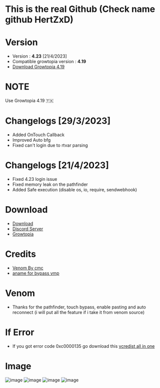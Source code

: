 # This is the real Github (Check name github HertZxD)
# Version
* Version : <b>4.23</b> [21/4/2023]
* Compatible growtopia version : <b>4.19</b>
* [Download Growtopia 4.19](https://ubistatic-a.akamaihd.net/0098/594764/GrowtopiaInstaller.exe)

# NOTE
Use Growtopia 4.19 🇹🇰


# Changelogs [29/3/2023]
* Added OnTouch Callback
* Improved Auto bfg
* Fixed can't login due to rtvar parsing

# Changelogs [21/4/2023]
* Fixed 4.23 login issue
* Fixed memory leak on the pathfinder
* Added Safe execution (disable os, io, require, sendwebhook)

# Download
* [Download](https://link-target.net/549925/growpai-ril)
* [Discord Server](https://discord.gg/growpai)
* [Growtopia](growtopiagame.com)

# Credits
* [Venom By cmc](https://github.com/cccmc/venom)
* [aname for bypass vmp](https://www.youtube.com/@aname0)

# Venom
* Thanks for the pathfinder, touch bypass, enable pasting and auto reconnect (i will put all the feature if i take it from venom source)

# If Error
* If you got error code 0xc0000135 go download this [vcredist all in one](https://www.techpowerup.com/download/visual-c-redistributable-runtime-package-all-in-one)

# Image
![image](https://user-images.githubusercontent.com/53701922/205014438-9e8a3ec7-35c6-40a7-be13-478d01efcc51.png)
![image](https://user-images.githubusercontent.com/53701922/205014492-a8d38d18-4ce4-4a75-ae5c-cdef691195b1.png)
![image](https://user-images.githubusercontent.com/53701922/205014619-203e40a4-3fcb-48c8-ad79-a78c7f983fc1.png)
![image](https://user-images.githubusercontent.com/53701922/205014578-27c85b1f-b075-46b5-9672-2881e22bffb6.png)
